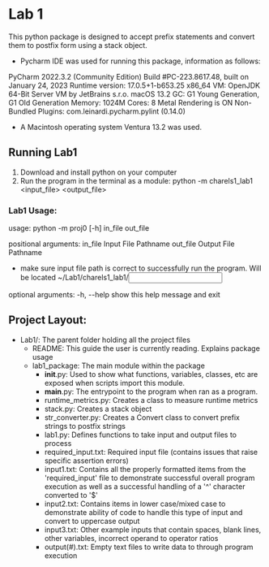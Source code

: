 # Lab 1

This python package is designed to accept prefix statements and convert them to postfix form using a stack object.


* Pycharm IDE was used for running this package, information as follows:

PyCharm 2022.3.2 (Community Edition)
Build #PC-223.8617.48, built on January 24, 2023
Runtime version: 17.0.5+1-b653.25 x86_64
VM: OpenJDK 64-Bit Server VM by JetBrains s.r.o.
macOS 13.2
GC: G1 Young Generation, G1 Old Generation
Memory: 1024M
Cores: 8
Metal Rendering is ON
Non-Bundled Plugins:
    com.leinardi.pycharm.pylint (0.14.0)

* A Macintosh operating system Ventura 13.2 was used.


## Running Lab1

1. Download and install python on your computer
2. Run the program in the terminal as a module: python -m charels1_lab1 <input_file> <output_file>


### Lab1 Usage:

usage: python -m proj0 [-h] in_file out_file

positional arguments:
  in_file     Input File Pathname
  out_file    Output File Pathname

* make sure input file path is correct to successfully run the program. Will be located ~/Lab1/charels1_lab1/<input>

optional arguments:
  -h, --help  show this help message and exit


## Project Layout:

- Lab1/: The parent folder holding all the project files
  - README: This guide the user is currently reading. Explains package usage
  - lab1_package: The main module within the package
    - __init__.py: Used to show what functions, variables, classes, etc are exposed when scripts import this module.
    - __main__.py: The entrypoint to the program when ran as a program. 
    - runtime_metrics.py: Creates a class to measure runtime metrics
    - stack.py: Creates a stack object
    - str_converter.py: Creates a Convert class to convert prefix strings to postfix strings
    - lab1.py: Defines functions to take input and output files to process
    - required_input.txt: Required input file (contains issues that raise specific assertion errors)
    - input1.txt: Contains all the properly formatted items from the 'required_input' file to demonstrate successful
        overall program execution as well as a successful handling of a '^' character converted to '$'
    - input2.txt: Contains items in lower case/mixed case to demonstrate ability of code to handle this type of input
      and convert to uppercase output
    - input3.txt: Other example inputs that contain spaces, blank lines, other variables, incorrect operand to
        operator ratios
    - output(#).txt: Empty text files to write data to through program execution
